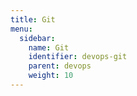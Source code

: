 ```yaml
---
title: Git
menu:
  sidebar:
    name: Git
    identifier: devops-git
    parent: devops
    weight: 10
---
```

